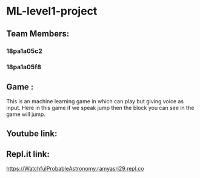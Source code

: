 # ML-level1-project

## Team Members: 
### 18pa1a05c2
### 18pa1a05f8

## Game : 
This is an machine learning game in which can play but giving voice as input.
Here in this game if we speak jump then the block you can see in the game will jump.

## Youtube link:


## Repl.it link:
https://WatchfulProbableAstronomy.ramyasri29.repl.co

